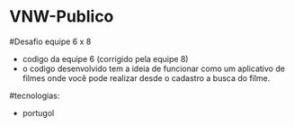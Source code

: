# VNW-Publico

#Desafio equipe 6 x 8
- codigo da equipe 6 (corrigido pela equipe 8)
- o codigo desenvolvido tem a ideia de funcionar como um aplicativo de filmes onde você pode realizar desde o cadastro a busca do filme.

#tecnologias:
- portugol
